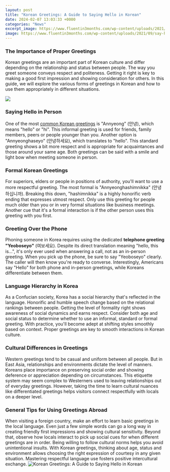 ```yaml
---
layout: post
title: "Korean Greetings: A Guide to Saying Hello in Korean"
date: 2024-02-07 13:03:33 +0000
categories: "News"
excerpt_image: https://www.fluentin3months.com/wp-content/uploads/2021/09/say-hello-korean_info-545x1024.jpg
image: https://www.fluentin3months.com/wp-content/uploads/2021/09/say-hello-korean_info-545x1024.jpg
---
```


### The Importance of Proper Greetings
Korean greetings are an important part of Korean culture and differ depending on the relationship and status between people. The way you greet someone conveys respect and politeness. Getting it right is key to making a good first impression and showing consideration for others. In this guide, we will explore the various forms of greetings in Korean and how to use them appropriately in different situations.

![](https://i0.wp.com/blog.lingodeer.com/wp-content/uploads/2022/02/hello-in-korean.png?resize=683%2C1024&amp;ssl=1)
### Saying Hello in Person 
One of the most [common Korean greetings](https://store.fi.io.vn/collection/ahlers) is "Annyeong" (안녕), which means "hello" or "hi". This informal greeting is used for friends, family members, peers or people younger than you. Another option is "Annyeonghaseyo" (안녕하세요), which translates to "hello". This standard greeting shows a bit more respect and is appropriate for acquaintances and those around your same age. Both greetings can be said with a smile and light bow when meeting someone in person.
### Formal Korean Greetings
For superiors, elders or people in positions of authority, you'll want to use a more respectful greeting. The most formal is "Annyeonghashimnikka" (안녕하십니까). Breaking this down, "hashimnikka" is a highly honorific verb ending that expresses utmost respect. Only use this greeting for people much older than you or in very formal situations like business meetings. Another cue that it's a formal interaction is if the other person uses this greeting with you first.  
### Greeting Over the Phone 
Phoning someone in Korea requires using the dedicated **telephone greeting "Yeoboseyo"** (여보세요). Despite its direct translation meaning "hello, this is...", it's only ever used when answering a call, not as an in-person greeting. When you pick up the phone, be sure to say "Yeoboseyo" clearly. The caller will then know you're ready to converse. Interestingly, Americans say "Hello" for both phone and in-person greetings, while Koreans differentiate between them.
### Language Hierarchy in Korea 
As a Confucian society, Korea has a social hierarchy that's reflected in the language. Honorific and humble speech change based on the relational rankings between people. Getting the level of formality right shows awareness of social dynamics and earns respect. Consider both age and social status to determine whether to use an informal, standard or formal greeting. With practice, you'll become adept at shifting styles smoothly based on context. Proper greetings are key to smooth interactions in Korean culture.
### Cultural Differences in Greetings
Western greetings tend to be casual and uniform between all people. But in East Asia, relationships and environments dictate the level of manners. Koreans place importance on preserving social order and showing deference or appreciation depending on circumstances. This etiquette system may seem complex to Westerners used to leaving relationships out of everyday greetings. However, taking the time to learn cultural nuances like differentiated greetings helps visitors connect respectfully with locals on a deeper level.
### General Tips for Using Greetings Abroad
When visiting a foreign country, make an effort to learn basic greetings in the local language. Even just a few simple words can go a long way in creating friendly first impressions and showing cultural sensitivity. Beyond that, observe how locals interact to pick up social cues for when different greetings are in order. Being willing to follow cultural norms helps you avoid unintentional insults. With Korean greetings, thinking about age, status and environment allows choosing the right expression of courtesy in any given situation. Mastering respectful language use fosters positive intercultural exchange.
![Korean Greetings: A Guide to Saying Hello in Korean](https://www.fluentin3months.com/wp-content/uploads/2021/09/say-hello-korean_info-545x1024.jpg)